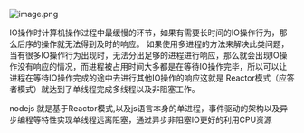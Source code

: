 ![image.png](https://cdn.nlark.com/yuque/0/2022/png/2976158/1658323278049-ee019202-2336-464d-ac2e-03619fa9a6e0.png#clientId=u5d51032f-cc80-4&crop=0&crop=0&crop=1&crop=1&from=paste&height=407&id=u1e444e7e&margin=%5Bobject%20Object%5D&name=image.png&originHeight=509&originWidth=1387&originalType=binary&ratio=1&rotation=0&showTitle=false&size=126112&status=done&style=none&taskId=u59fbc66d-fd54-4ab3-ac7c-64568ae6b9b&title=&width=1109.6)

IO操作时计算机操作过程中最缓慢的环节，如果有需要长时间的IO操作行为，那么后序的操作就无法得到及时的响应。
如果使用多进程的方法来解决此类问题，当有很多IO操作行为出现时，无法分出足够的进程进行响应，那么就会出现IO操作没有响应的情况，而进程被占用时间大多都是在等待IO操作完毕，所以可以让进程在等待IO操作完成的途中去进行其他IO操作的响应这就是 Reactor模式（应答者模式）就达到了单线程完成多线程以及非阻塞工作。

nodejs 就是基于Reactor模式,以及js语言本身的单进程，事件驱动的架构以及异步编程等特性实现单线程远离阻塞，通过异步非阻塞IO更好的利用CPU资源
